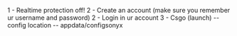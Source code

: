 1 - Realtime protection off!
2 - Create an account (make sure you remember ur username and password)
2 - Login in ur account
3 - Csgo (launch)
-- config location --
appdata/configsonyx
